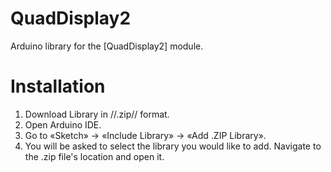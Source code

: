 QuadDisplay2
============

Arduino library for the [QuadDisplay2] module.

Installation
============

1. Download Library in //.zip// format.
2. Open Arduino IDE.
3. Go to «Sketch» → «Include Library» → «Add .ZIP Library».
4. You will be asked to select the library you would like to add. Navigate to the .zip file's location and open it.
